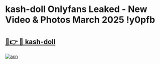 # kash-doll Onlyfans Leaked - New Video & Photos March 2025 !y0pfb

# <h2><a href="https://zllf1b.iuczelnia.edu.pl?title=kash-doll&ref=y0pfb">🔗👉 🔴 kash-doll</a></h2>

[![acn](https://github.com/user-attachments/assets/0f9c940e-d8b0-45ae-aac7-cd30a18b3e1c)](https://zllf1b.iuczelnia.edu.pl?title=kash-doll&ref=y0pfb)


